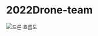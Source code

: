 # 2022Drone-team

![드론 흐름도](https://user-images.githubusercontent.com/82217475/178762730-f65b40b6-3f0b-40fb-bab1-e663d9217430.png)

